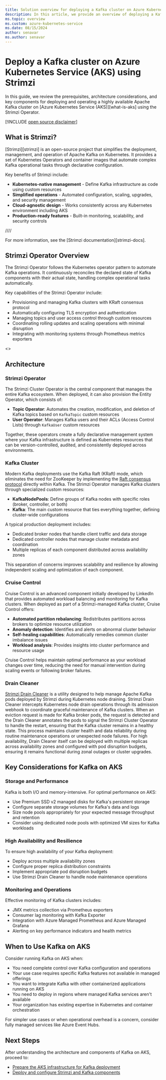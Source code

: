 ```yaml
---
title: Solution overview for deploying a Kafka cluster on Azure Kubernetes Service (AKS) using Strimzi
description: In this article, we provide an overview of deploying a Kafka cluster on Azure Kubernetes Service (AKS) using the Strimzi Operator.
ms.topic: overview
ms.custom: azure-kubernetes-service
ms.date: 08/15/2024
author: senavar
ms.author: senavar
---
```


# Deploy a Kafka cluster on Azure Kubernetes Service (AKS) using Strimzi

In this guide, we review the prerequisites, architecture considerations, and key components for deploying and operating a highly available Apache Kafka cluster on [Azure Kubernetes Service (AKS)][what-is-aks] using the Strimzi Operator.

[!INCLUDE [open source disclaimer](./includes/open-source-disclaimer.md)]

## What is Strimzi?

[Strimzi][strimzi] is an open-source project that simplifies the deployment, management, and operation of Apache Kafka on Kubernetes. It provides a set of Kubernetes Operators and container images that automate complex Kafka operational tasks through declarative configuration.

Key benefits of Strimzi include:

* **Kubernetes-native management** - Define Kafka infrastructure as code using custom resources
* **Simplified operations** - Automated configuration, scaling, upgrades, and security management
* **Cloud-agnostic design** - Works consistently across any Kubernetes environment including AKS
* **Production-ready features** - Built-in monitoring, scalability, and security controls

//<insert diagram>//

For more information, see the [Strimzi documentation][strimzi-docs].

## Strimzi Operator Overview

The Strimzi Operator follows the Kubernetes operator pattern to automate Kafka operations. It continuously reconciles the declared state of Kafka components with their actual state, handling complex operational tasks automatically.

Key capabilities of the Strimzi Operator include:

* Provisioning and managing Kafka clusters with KRaft consensus protocol
* Automatically configuring TLS encryption and authentication
* Managing topics and user access control through custom resources
* Coordinating rolling updates and scaling operations with minimal disruption
* Integrating with monitoring systems through Prometheus metrics exporters

<<Insert strimzi operator diagram>>

## Architecture

### Strimzi Operator

The Strimzi Cluster Operator is the central component that manages the entire Kafka ecosystem. When deployed, it can also provision the Entity Operator, which consists of:

* **Topic Operator**: Automates the creation, modification, and deletion of Kafka topics based on `KafkaTopic` custom resources
* **User Operator**: Manages Kafka users and their ACLs (Access Control Lists) through `KafkaUser` custom resources

Together, these operators create a fully declarative management system where your Kafka infrastructure is defined as Kubernetes resources that can be version-controlled, audited, and consistently deployed across environments.

### Kafka Cluster

Modern Kafka deployments use the Kafka Raft (KRaft) mode, which eliminates the need for ZooKeeper by implementing the [Raft consensus protocol](https://strimzi.io/blog/2024/03/21/kraft-migration/) directly within Kafka. The Strimzi Operator manages Kafka clusters through specialized custom resources:

* **KafkaNodePools**: Define groups of Kafka nodes with specific roles (broker, controller, or both)
* **Kafka**: The main custom resource that ties everything together, defining cluster-wide configurations

A typical production deployment includes:

* Dedicated broker nodes that handle client traffic and data storage
* Dedicated controller nodes that manage cluster metadata and coordination
* Multiple replicas of each component distributed across availability zones

This separation of concerns improves scalability and resilience by allowing independent scaling and optimization of each component.

### Cruise Control

Cruise Control is an advanced component initially developed by LinkedIn that provides automated workload balancing and monitoring for Kafka clusters. When deployed as part of a Strimzi-managed Kafka cluster, Cruise Control offers:

* **Automated partition rebalancing**: Redistributes partitions across brokers to optimize resource utilization
* **Anomaly detection**: Identifies and alerts on abnormal cluster behavior
* **Self-healing capabilities**: Automatically remedies common cluster imbalance issues
* **Workload analysis**: Provides insights into cluster performance and resource usage

Cruise Control helps maintain optimal performance as your workload changes over time, reducing the need for manual intervention during scaling events or following broker failures.

### Drain Cleaner

[Strimzi Drain Cleaner](https://strimzi.io/blog/2021/09/24/drain-cleaner/) is a utility designed to help manage Apache Kafka pods deployed by Strimzi during Kubernetes node draining. Strimzi Drain Cleaner intercepts Kubernetes node drain operations through its admission webhook to coordinate graceful maintenance of Kafka clusters. When an eviction request is made for Kafka broker pods, the request is detected and the Drain Cleaner annotates the pods to signal the Strimzi Cluster Operator to handle the restart, ensuring that the Kafka cluster remains in a healthy state. This process maintains cluster health and data reliability during routine maintenance operations or unexpected node failures. For high availability, Drain Cleaner itself can be deployed with multiple replicas across availability zones and configured with pod disruption budgets, ensuring it remains functional during zonal outages or cluster upgrades.

## Key Considerations for Kafka on AKS

### Storage and Performance

Kafka is both I/O and memory-intensive. For optimal performance on AKS:

* Use Premium SSD v2 managed disks for Kafka's persistent storage
* Configure separate storage volumes for Kafka's data and logs
* Size node pools appropriately for your expected message throughput and retention
* Consider using dedicated node pools with optimized VM sizes for Kafka workloads

### High Availability and Resilience

To ensure high availability of your Kafka deployment:

* Deploy across multiple availability zones
* Configure proper replica distribution constraints
* Implement appropriate pod disruption budgets
* Use Strimzi Drain Cleaner to handle node maintenance operations

### Monitoring and Operations

Effective monitoring of Kafka clusters includes:

* JMX metrics collection via Prometheus exporters
* Consumer lag monitoring with Kafka Exporter
* Integration with Azure Managed Prometheus and Azure Managed Grafana
* Alerting on key performance indicators and health metrics

## When to Use Kafka on AKS

Consider running Kafka on AKS when:

* You need complete control over Kafka configuration and operations
* Your use case requires specific Kafka features not available in managed offerings
* You want to integrate Kafka with other containerized applications running on AKS
* You need to deploy in regions where managed Kafka services aren't available
* Your organization has existing expertise in Kubernetes and container orchestration

For simpler use cases or when operational overhead is a concern, consider fully managed services like Azure Event Hubs.

## Next Steps

After understanding the architecture and components of Kafka on AKS, proceed to:
* [Prepare the AKS infrastructure for Kafka deployment](kafka-infrastructure.md)
* [Deploy and configure Strimzi and Kafka components](kafka-deploy.md)
